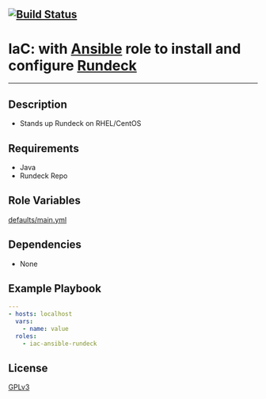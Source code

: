 [![Build Status](https://travis-ci.org/wluisaraujo/iac-ansible-rundeck.svg?branch=master)](https://travis-ci.org/wluisaraujo/iac-ansible-rundeck)
---
# IaC: with [Ansible](https://www.ansible.com) role to install and configure [Rundeck](http://rundeck.org/)
------------

Description
------------

 * Stands up Rundeck on RHEL/CentOS
 
Requirements
------------

 * Java
 * Rundeck Repo

Role Variables
--------------

[defaults/main.yml](defaults/main.yml)

Dependencies
------------

* None

Example Playbook
----------------
```yaml
---
- hosts: localhost
  vars:
    - name: value
  roles:
    - iac-ansible-rundeck
```

License
-------

[GPLv3](https://www.gnu.org/licenses/gpl-3.0.pt-br.html)
